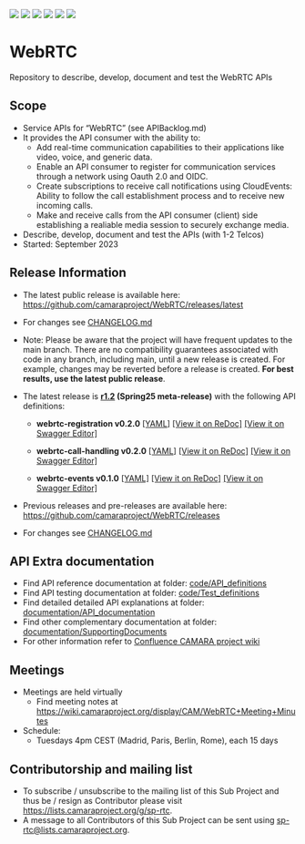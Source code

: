 <a href="https://github.com/camaraproject/WebRTC/commits/" title="Last Commit"><img src="https://img.shields.io/github/last-commit/camaraproject/WebRTC?style=plastic"></a>
<a href="https://github.com/camaraproject/WebRTC/issues" title="Open Issues"><img src="https://img.shields.io/github/issues/camaraproject/WebRTC?style=plastic"></a>
<a href="https://github.com/camaraproject/WebRTC/pulls" title="Open Pull Requests"><img src="https://img.shields.io/github/issues-pr/camaraproject/WebRTC?style=plastic"></a>
<a href="https://github.com/camaraproject/WebRTC/graphs/contributors" title="Contributors"><img src="https://img.shields.io/github/contributors/camaraproject/WebRTC?style=plastic"></a>
<a href="https://github.com/camaraproject/WebRTC" title="Repo Size"><img src="https://img.shields.io/github/repo-size/camaraproject/WebRTC?style=plastic"></a>
<a href="https://github.com/camaraproject/WebRTC/blob/main/LICENSE" title="License"><img src="https://img.shields.io/badge/License-Apache%202.0-green.svg?style=plastic"></a>

# WebRTC
Repository to describe, develop, document and test the WebRTC APIs

## Scope
* Service APIs for “WebRTC” (see APIBacklog.md)  
* It provides the API consumer with the ability to:  
  * Add real-time communication capabilities to their applications like video, voice, and generic data.
  * Enable an API consumer to register for communication services through a network using Oauth 2.0 and OIDC.
  * Create subscriptions to receive call notifications using CloudEvents: Ability to follow the call establishment process and to receive new incoming calls.
  * Make and receive calls from the API consumer (client) side establishing a realiable media session to securely exchange media.
* Describe, develop, document and test the APIs (with 1-2 Telcos)  
* Started: September 2023

## Release Information

* The latest public release is available here: https://github.com/camaraproject/WebRTC/releases/latest
* For changes see [CHANGELOG.md](CHANGELOG.md)
* Note: Please be aware that the project will have frequent updates to the main branch. There are no compatibility guarantees associated with code in any branch, including main, until a new release is created. For example, changes may be reverted before a release is created. **For best results, use the latest public release**.

* The latest release is **[r1.2](https://github.com/camaraproject/WebRTC/tree/r1.2) (Spring25 meta-release)** with the following API definitions:
  
  * **webrtc-registration v0.2.0**
  [[YAML]](https://github.com/camaraproject/WebRTC/blob/r1.2/code/API_definitions/webrtc-registration.yaml)
  [[View it on ReDoc]](https://redocly.github.io/redoc/?url=https://raw.githubusercontent.com/camaraproject/WebRTC/r1.2/code/API_definitions/webrtc-registration.yaml&nocors)
  [[View it on Swagger Editor]](https://editor.swagger.io/?url=https://raw.githubusercontent.com/camaraproject/WebRTC/r1.2/code/API_definitions/webrtc-registration.yaml)

  * **webrtc-call-handling v0.2.0**
  [[YAML]](https://github.com/camaraproject/WebRTC/blob/r1.2/code/API_definitions/webrtc-call-handling.yaml)
  [[View it on ReDoc]](https://redocly.github.io/redoc/?url=https://raw.githubusercontent.com/camaraproject/WebRTC/r1.2/code/API_definitions/webrtc-call-handling.yaml&nocors)
  [[View it on Swagger Editor]](https://editor.swagger.io/?url=https://raw.githubusercontent.com/camaraproject/WebRTC/r1.2/code/API_definitions/webrtc-call-handling.yaml)

  * **webrtc-events v0.1.0**
  [[YAML]](https://github.com/camaraproject/WebRTC/blob/r1.2/code/API_definitions/webrtc-events.yaml)
  [[View it on ReDoc]](https://redocly.github.io/redoc/?url=https://raw.githubusercontent.com/camaraproject/WebRTC/r1.2/code/API_definitions/webrtc-events.yaml&nocors)
  [[View it on Swagger Editor]](https://editor.swagger.io/?url=https://raw.githubusercontent.com/camaraproject/WebRTC/r1.2/code/API_definitions/webrtc-events.yaml)

* Previous releases and pre-releases are available here: https://github.com/camaraproject/WebRTC/releases
* For changes see [CHANGELOG.md](https://github.com/camaraproject/WebRTC/blob/main/CHANGELOG.md)

## API Extra documentation

* Find API reference documentation at folder: [code/API_definitions](code/API_definitions/)
* Find API testing documentation at folder: [code/Test_definitions](code/Test_definitions/)
* Find detailed detailed API explanations at folder: [documentation/API_documentation](documentation/API_documentation)
* Find other complementary documentation at folder: [documentation/SupportingDocuments](documentation/SupportingDocuments)
* For other information refer to [Confluence CAMARA project wiki](https://lf-camaraproject.atlassian.net/wiki/spaces/CAM/pages/14560817/WebRTC)

## Meetings
* Meetings are held virtually
  * Find meeting notes at https://wiki.camaraproject.org/display/CAM/WebRTC+Meeting+Minutes
* Schedule:
  * Tuesdays 4pm CEST (Madrid, Paris, Berlin, Rome), each 15 days
  
## Contributorship and mailing list

* To subscribe / unsubscribe to the mailing list of this Sub Project and thus be / resign as Contributor please visit <https://lists.camaraproject.org/g/sp-rtc>.
* A message to all Contributors of this Sub Project can be sent using <sp-rtc@lists.camaraproject.org>.
